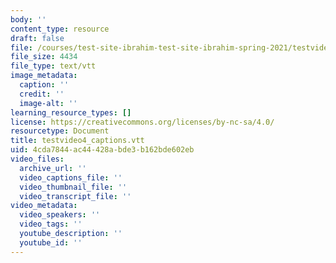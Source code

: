 ```yaml
---
body: ''
content_type: resource
draft: false
file: /courses/test-site-ibrahim-test-site-ibrahim-spring-2021/testvideo4_captions.vtt
file_size: 4434
file_type: text/vtt
image_metadata:
  caption: ''
  credit: ''
  image-alt: ''
learning_resource_types: []
license: https://creativecommons.org/licenses/by-nc-sa/4.0/
resourcetype: Document
title: testvideo4_captions.vtt
uid: 4cda7844-ac44-428a-bde3-b162bde602eb
video_files:
  archive_url: ''
  video_captions_file: ''
  video_thumbnail_file: ''
  video_transcript_file: ''
video_metadata:
  video_speakers: ''
  video_tags: ''
  youtube_description: ''
  youtube_id: ''
---
```

